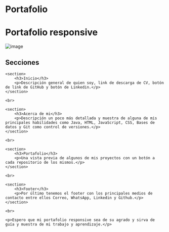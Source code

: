 # Portafolio
<h1>Portafolio responsive</h1>

![image](https://github.com/user-attachments/assets/3f730740-bd1c-43cf-8cd1-1c99c52f4417)
<h2>Secciones</h2>

    <section>
        <h3>Inicio</h3>
        <p>Descripción general de quien soy, link de descarga de CV, botón de link de GitHub y botón de Linkedin.</p>
    </section>

    <br>

    <section>
        <h3>Acerca de mi</h3>
        <p>Descripción un poco más detallada y muestra de alguna de mis principales habilidades como Java, HTML, JavaScript, CSS, Bases de datos y Git como control de versiones.</p>
    </section>

    <br>

    <section>
        <h3>Portafolio</h3>
        <p>Una vista previa de algunos de mis proyectos con un botón a cada repositorio de los mismos.</p>
    </section>

    <br>

    <section>
        <h3>Footer</h3>
        <p>Por último tenemos el footer con los principales medios de contacto entre ellos Correo, WhatsApp, Linkedin y Github.</p>
    </section>

    <br>

    <p>Espero que mi portafolio responsive sea de su agrado y sirva de guía y muestra de mi trabajo y aprendizaje.</p>
